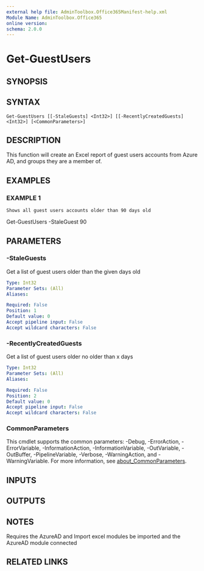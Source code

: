 ```yaml
---
external help file: AdminToolbox.Office365Manifest-help.xml
Module Name: AdminToolbox.Office365
online version:
schema: 2.0.0
---
```


# Get-GuestUsers

## SYNOPSIS

## SYNTAX

```
Get-GuestUsers [[-StaleGuests] <Int32>] [[-RecentlyCreatedGuests] <Int32>] [<CommonParameters>]
```

## DESCRIPTION
This function will create an Excel report of guest users accounts from Azure AD, and groups they are a member of.

## EXAMPLES

### EXAMPLE 1
```
Shows all guest users accounts older than 90 days old
```

Get-GuestUsers -StaleGuest 90

## PARAMETERS

### -StaleGuests
Get a list of guest users older than the given days old

```yaml
Type: Int32
Parameter Sets: (All)
Aliases:

Required: False
Position: 1
Default value: 0
Accept pipeline input: False
Accept wildcard characters: False
```

### -RecentlyCreatedGuests
Get a list of guest users older no older than x days

```yaml
Type: Int32
Parameter Sets: (All)
Aliases:

Required: False
Position: 2
Default value: 0
Accept pipeline input: False
Accept wildcard characters: False
```

### CommonParameters
This cmdlet supports the common parameters: -Debug, -ErrorAction, -ErrorVariable, -InformationAction, -InformationVariable, -OutVariable, -OutBuffer, -PipelineVariable, -Verbose, -WarningAction, and -WarningVariable. For more information, see [about_CommonParameters](http://go.microsoft.com/fwlink/?LinkID=113216).

## INPUTS

## OUTPUTS

## NOTES
Requires the AzureAD and Import excel modules be imported and the AzureAD module connected

## RELATED LINKS
